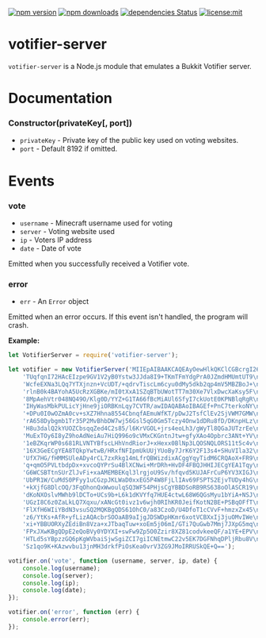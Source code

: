 [![npm version](https://img.shields.io/npm/v/votifier-server.svg)](https://npmjs.com/package/votifier-server)
[![npm downloads](https://img.shields.io/npm/dm/votifier-server.svg)](https://npmjs.com/package/votifier-server)
[![dependencies Status](https://david-dm.org/Heartz66/votifier-server/status.svg)](https://david-dm.org/Heartz66/votifier-server)
[![license:mit](https://img.shields.io/badge/license-mit-blue.svg)](https://opensource.org/licenses/MIT)

# votifier-server
`votifier-server` is a Node.js module that emulates a Bukkit Votifier server.

# Documentation
### Constructor(privateKey[, port])
- `privateKey` - Private key of the public key used on voting websites.
- `port` - Default 8192 if omitted.

# Events

### vote
- `username` - Minecraft username used for voting
- `server` - Voting website used
- `ip` - Voters IP address
- `date` - Date of vote

Emitted when you successfully received a Votifier vote.

### error
- `err` - An `Error` object

Emitted when an error occurs. If this event isn't handled, the program will crash.

**Example:**

```js
let VotifierServer = require('votifier-server');

let votifier = new VotifierServer('MIIEpAIBAAKCAQEAyOewHlkQKClCGBcrgI26VXoamOj9ju6NAZixelkzDZiPlP1X\n' +
    'TUqfqnI72HAcEIzpe9GV1V2yB0Ystw3JJda8I9+TKmTFmYdgPrA0JZmdHMUmtUT9\n' +
    'WcfeEXNa3LQq7YTXjnzn+VcUDT/+qdrvTiscLm6cyu0dMy5dkb2qp4mV5MBZBoJ+\n' +
    'rlnB0k4BAYohA5UcRzXGBKe/mI0tXxA1SZqBTbUWotTT7m30Xe7VlxDwcXaKsy5F\n' +
    '8MpAehVtr048NQ49O/Klg0D/YYZ+G1TA66fBcMiAUl6SfyI7ckUotE0KPNBlqRgR\n' +
    'IHyWasMbkPULicYjHne9jiORBKnLqy7CVTR/awIDAQABAoIBAGEf+PnC7terkoNY\n' +
    '+DPu0I0wOZmA0cv+sXZ7Hhna8554CbnqfAEmuWfKT/pDwJ2TsfClEv2SjVWM7GMW\n' +
    'rA658Dybgmb1Tr35P2MvBhbDW7wj56Gsl5qG0Gm5Tczy4Onw1dDRu8fD/DKnpHLz\n' +
    'H8u3dalQ2kYUOZCbsqqZed4C2s85/l6KrVGOL+jrs4eoLh3/gWyTl8QGaJUTzrEe\n' +
    'MuExTOy6I8yZ9hoAdNeiAu7HiQ996o9cVMxCKGntnJtw+gfyXAo4Opbrc3ANt+YV\n' +
    '1eBZKqrWP0s681RLVNTYBfscLHhVndRiorJ+xHexx0BlNp3LQOSNQLORS11t5c4v\n' +
    '16X3GeECgYEA8TQkpYwtwB/HRxfNFIpmUkUUjYUoBy7JrK6Y2F13s4+SHuVIla32\n' +
    'UfX7HG/fHMMSUleADy4rCL7zxRkg14mLfrQBWizdixACggYqyTidM6CRQAoX+FR9\n' +
    'q+qmO5PVLtbdpDx+xvcoQYPrSu4BlXCNwi+MrDRh+HvDF4FBQJHHIJECgYEA1Tqy\n' +
    'G6WCSBTtnSUrZlJvFi+xaAMEMBEKql3lrgjoU9Sv/hfqvd5KUJAFrCuP6YV3XIGJ\n' +
    'UbPR1W/CuMdS0PFyy1uCGzpJKLWaD0xxEG5P4W8FjLlIAv69FSPTS2EjvTUDy4hG\n' +
    '+kXjfG8DlcOQ/3FqOhonQxWwoulqSQ3WF54PHjsCgYBBDSoRB9RS638oOlASCR19\n' +
    'dKoNXOslvMWhb9lDCTo+UCs9b+L6k1dKVYfq7HUE4ctwL68W6QGsMyu1bYiA+NSJ\n' +
    'UGzI8C6z0ZaLkLQ7Xqxu/xANcGt0ivz1v6wjh0RIhKR0JeifKotN2BE+PSBqOFfT\n' +
    'FlXfH6WIiYBdN3vsuSQ2MQKBgQDS61OhC0/a83CzoD/U4DfoT1cCVvF+hmzxZx45\n' +
    'z6/YtKs+AfR+yfLizAQAcbrSOOaAB9aIjgJDSWDpHKmr6xotVCBXxIj3juOMvIWe\n' +
    'xi+YBBUORXyZEdiBn8Vza+xJTbaqTuw+xoEm5j06mI/GTi7QuGwb7Mmj7JXpG5mq\n' +
    'FPxJXwKBgQDpE2eQoBVy0YDYXI+swFw9Zp5O0Zzir8XZ81codvkeeQF/a1YE+EPV\n' +
    'HTLd5sYBpzzGQ6pKgWVbaiSjwSgiZCI7giICNEtmwC22v5EK7DGFNhqDPljRbu8V\n' +
    'Sz1qo9K+KAzwvbu13jnMH3drkfPiOsKea0vrV3ZG9JMoIRRUSkQE+Q==');

votifier.on('vote', function (username, server, ip, date) {
    console.log(username);
    console.log(server);
    console.log(ip);
    console.log(date);
});

votifier.on('error', function (err) {
    console.error(err);
});